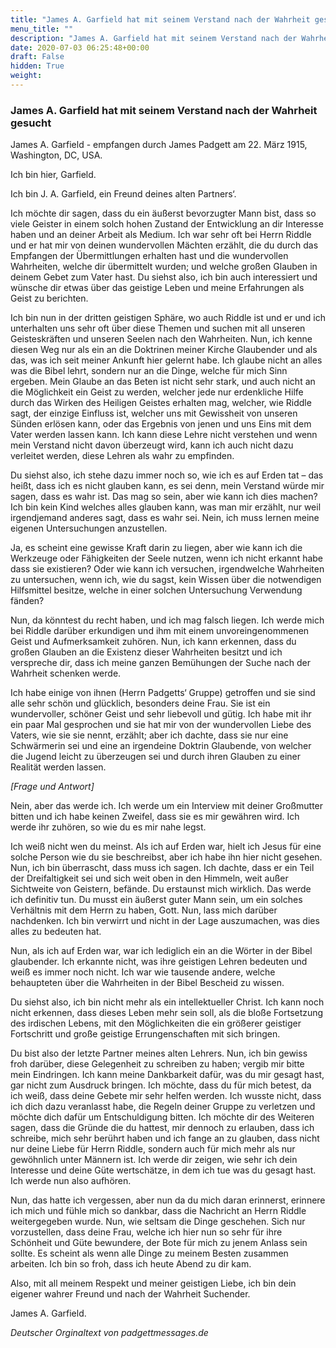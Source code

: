 ```yaml
---
title: "James A. Garfield hat mit seinem Verstand nach der Wahrheit gesucht "
menu_title: ""
description: "James A. Garfield hat mit seinem Verstand nach der Wahrheit gesucht "
date: 2020-07-03 06:25:48+00:00
draft: False
hidden: True
weight:
---
```

### James A. Garfield hat mit seinem Verstand nach der Wahrheit gesucht

James A. Garfield - empfangen durch James Padgett am 22. März 1915, Washington, DC, USA.

Ich bin hier, Garfield.

Ich bin J. A. Garfield, ein Freund deines alten Partners‘.

Ich möchte dir sagen, dass du ein äußerst bevorzugter Mann bist, dass so viele Geister in einem solch hohen Zustand der Entwicklung an dir Interesse haben und an deiner Arbeit als Medium. Ich war sehr oft bei Herrn Riddle und er hat mir von deinen wundervollen Mächten erzählt, die du durch das Empfangen der Übermittlungen erhalten hast und die wundervollen Wahrheiten, welche dir übermittelt wurden; und welche großen Glauben in deinem Gebet zum Vater hast. Du siehst also, ich bin auch interessiert und wünsche dir etwas über das geistige Leben und meine Erfahrungen als Geist zu berichten.

Ich bin nun in der dritten geistigen Sphäre, wo auch Riddle ist und er und ich unterhalten uns sehr oft über diese Themen und suchen mit all unseren Geisteskräften und unseren Seelen nach den Wahrheiten. Nun, ich kenne diesen Weg nur als ein an die Doktrinen meiner Kirche Glaubender und als das, was ich seit meiner Ankunft hier gelernt habe. Ich glaube nicht an alles was die Bibel lehrt, sondern nur an die Dinge, welche für mich Sinn ergeben. Mein Glaube an das Beten ist nicht sehr stark, und auch nicht an die Möglichkeit ein Geist zu werden, welcher jede nur erdenkliche Hilfe durch das Wirken des Heiligen Geistes erhalten mag, welcher, wie Riddle sagt, der einzige Einfluss ist, welcher uns mit Gewissheit von unseren Sünden erlösen kann, oder das Ergebnis von jenen und uns Eins mit dem Vater werden lassen kann. Ich kann diese Lehre nicht verstehen und wenn mein Verstand nicht davon überzeugt wird, kann ich auch nicht dazu verleitet werden, diese Lehren als wahr zu empfinden.

Du siehst also, ich stehe dazu immer noch so, wie ich es auf Erden tat – das heißt, dass ich es nicht glauben kann, es sei denn, mein Verstand würde mir sagen, dass es wahr ist. Das mag so sein, aber wie kann ich dies machen? Ich bin kein Kind welches alles glauben kann, was man mir erzählt, nur weil irgendjemand anderes sagt, dass es wahr sei. Nein, ich muss lernen meine eigenen Untersuchungen anzustellen.

Ja, es scheint eine gewisse Kraft darin zu liegen, aber wie kann ich die Werkzeuge oder Fähigkeiten der Seele nutzen, wenn ich nicht erkannt habe dass sie existieren? Oder wie kann ich versuchen, irgendwelche Wahrheiten zu untersuchen, wenn ich, wie du sagst, kein Wissen über die notwendigen Hilfsmittel besitze, welche in einer solchen Untersuchung Verwendung fänden?

Nun, da könntest du recht haben, und ich mag falsch liegen. Ich werde mich bei Riddle darüber erkundigen und ihm mit einem unvoreingenommenen Geist und Aufmerksamkeit zuhören. Nun, ich kann erkennen, dass du großen Glauben an die Existenz dieser Wahrheiten besitzt und ich verspreche dir, dass ich meine ganzen Bemühungen der Suche nach der Wahrheit schenken werde.

Ich habe einige von ihnen (Herrn Padgetts‘ Gruppe) getroffen und sie sind alle sehr schön und glücklich, besonders deine Frau. Sie ist ein wundervoller, schöner Geist und sehr liebevoll und gütig. Ich habe mit ihr ein paar Mal gesprochen und sie hat mir von der wundervollen Liebe des Vaters, wie sie sie nennt, erzählt; aber ich dachte, dass sie nur eine Schwärmerin sei und eine an irgendeine Doktrin Glaubende, von welcher die Jugend leicht zu überzeugen sei und durch ihren Glauben zu einer Realität werden lassen.

*[Frage und Antwort]*

Nein, aber das werde ich. Ich werde um ein Interview mit deiner Großmutter bitten und ich habe keinen Zweifel, dass sie es mir gewähren wird. Ich werde ihr zuhören, so wie du es mir nahe legst.

Ich weiß nicht wen du meinst. Als ich auf Erden war, hielt ich Jesus für eine solche Person wie du sie beschreibst, aber ich habe ihn hier nicht gesehen. Nun, ich bin überrascht, dass muss ich sagen. Ich dachte, dass er ein Teil der Dreifaltigkeit sei und sich weit oben in den Himmeln, weit außer Sichtweite von Geistern, befände. Du erstaunst mich wirklich. Das werde ich definitiv tun. Du musst ein äußerst guter Mann sein, um ein solches Verhältnis mit dem Herrn zu haben, Gott. Nun, lass mich darüber nachdenken. Ich bin verwirrt und nicht in der Lage auszumachen, was dies alles zu bedeuten hat.

Nun, als ich auf Erden war, war ich lediglich ein an die Wörter in der Bibel glaubender. Ich erkannte nicht, was ihre geistigen Lehren bedeuten und weiß es immer noch nicht. Ich war wie tausende andere, welche behaupteten über die Wahrheiten in der Bibel Bescheid zu wissen.

Du siehst also, ich bin nicht mehr als ein intellektueller Christ. Ich kann noch nicht erkennen, dass dieses Leben mehr sein soll, als die bloße Fortsetzung des irdischen Lebens, mit den Möglichkeiten die ein größerer geistiger Fortschritt und große geistige Errungenschaften mit sich bringen.

Du bist also der letzte Partner meines alten Lehrers. Nun, ich bin gewiss froh darüber, diese Gelegenheit zu schreiben zu haben; vergib mir bitte mein Eindringen. Ich kann meine Dankbarkeit dafür, was du mir gesagt hast, gar nicht zum Ausdruck bringen. Ich möchte, dass du für mich betest, da ich weiß, dass deine Gebete mir sehr helfen werden. Ich wusste nicht, dass ich dich dazu veranlasst habe, die Regeln deiner Gruppe zu verletzen und möchte dich dafür um Entschuldigung bitten. Ich möchte dir des Weiteren sagen, dass die Gründe die du hattest, mir dennoch zu erlauben, dass ich schreibe, mich sehr berührt haben und ich fange an zu glauben, dass nicht nur deine Liebe für Herrn Riddle, sondern auch für mich mehr als nur gewöhnlich unter Männern ist. Ich werde dir zeigen, wie sehr ich dein Interesse und deine Güte wertschätze, in dem ich tue was du gesagt hast. Ich werde nun also aufhören.

Nun, das hatte ich vergessen, aber nun da du mich daran erinnerst, erinnere ich mich und fühle mich so dankbar, dass die Nachricht an Herrn Riddle weitergegeben wurde. Nun, wie seltsam die Dinge geschehen. Sich nur vorzustellen, dass deine Frau, welche ich hier nun so sehr für ihre Schönheit und Güte bewundere, der Bote für mich zu jenem Anlass sein sollte. Es scheint als wenn alle Dinge zu meinem Besten zusammen arbeiten. Ich bin so froh, dass ich heute Abend zu dir kam.

Also, mit all meinem Respekt und meiner geistigen Liebe, ich bin dein eigener wahrer Freund und nach der Wahrheit Suchender.

James A. Garfield.

*Deutscher Orginaltext von padgettmessages.de*
